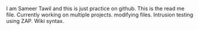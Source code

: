 I am Sameer Tawil and this is just practice on github. 
This is the read me file. 
Currently working on multiple projects. 
modifying files.
Intrusion testing using ZAP.
Wiki syntax.
